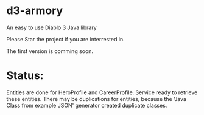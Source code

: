 d3-armory
=========

An easy to use Diablo 3 Java library

Please Star the project if you are interrested in.

The first version is comming soon.


Status:
=======
Entities are done for HeroProfile and CareerProfile.
Service ready to retrieve these entities.
There may be duplications for entities, because the 'Java Class from example JSON' generator created duplicate classes.